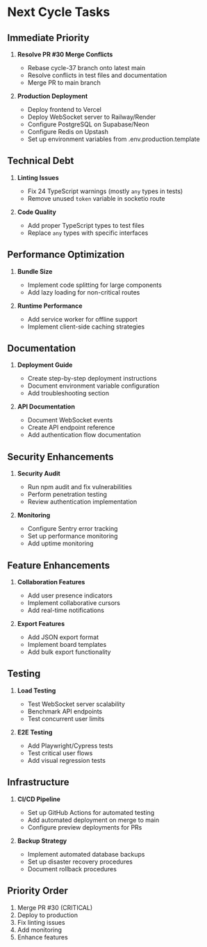 # Next Cycle Tasks

## Immediate Priority
1. **Resolve PR #30 Merge Conflicts**
   - Rebase cycle-37 branch onto latest main
   - Resolve conflicts in test files and documentation
   - Merge PR to main branch

2. **Production Deployment**
   - Deploy frontend to Vercel
   - Deploy WebSocket server to Railway/Render
   - Configure PostgreSQL on Supabase/Neon
   - Configure Redis on Upstash
   - Set up environment variables from .env.production.template

## Technical Debt
1. **Linting Issues**
   - Fix 24 TypeScript warnings (mostly `any` types in tests)
   - Remove unused `token` variable in socketio route

2. **Code Quality**
   - Add proper TypeScript types to test files
   - Replace `any` types with specific interfaces

## Performance Optimization
1. **Bundle Size**
   - Implement code splitting for large components
   - Add lazy loading for non-critical routes

2. **Runtime Performance**
   - Add service worker for offline support
   - Implement client-side caching strategies

## Documentation
1. **Deployment Guide**
   - Create step-by-step deployment instructions
   - Document environment variable configuration
   - Add troubleshooting section

2. **API Documentation**
   - Document WebSocket events
   - Create API endpoint reference
   - Add authentication flow documentation

## Security Enhancements
1. **Security Audit**
   - Run npm audit and fix vulnerabilities
   - Perform penetration testing
   - Review authentication implementation

2. **Monitoring**
   - Configure Sentry error tracking
   - Set up performance monitoring
   - Add uptime monitoring

## Feature Enhancements
1. **Collaboration Features**
   - Add user presence indicators
   - Implement collaborative cursors
   - Add real-time notifications

2. **Export Features**
   - Add JSON export format
   - Implement board templates
   - Add bulk export functionality

## Testing
1. **Load Testing**
   - Test WebSocket server scalability
   - Benchmark API endpoints
   - Test concurrent user limits

2. **E2E Testing**
   - Add Playwright/Cypress tests
   - Test critical user flows
   - Add visual regression tests

## Infrastructure
1. **CI/CD Pipeline**
   - Set up GitHub Actions for automated testing
   - Add automated deployment on merge to main
   - Configure preview deployments for PRs

2. **Backup Strategy**
   - Implement automated database backups
   - Set up disaster recovery procedures
   - Document rollback procedures

## Priority Order
1. Merge PR #30 (CRITICAL)
2. Deploy to production
3. Fix linting issues
4. Add monitoring
5. Enhance features